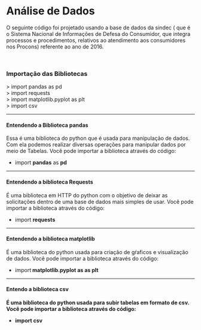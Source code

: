 <h1>Análise de Dados</h1>

<p> O seguinte código foi projetado usando a base de dados  da  sindec ( que é o Sistema Nacional de Informações de Defesa do Consumidor, que integra processos e procedimentos, relativos ao atendimento aos consumidores nos Procons) referente ao ano de 2016.
</p><br>

<h3> Importação das Bibliotecas</h3>
> import pandas as pd <br>
> import requests <br>
> import matplotlib.pyplot as plt<br>
> import csv <br>

---

<h4> Entendendo a Biblioteca pandas </h4>
<p> Essa é uma biblioteca do python que é usada para manipulação de dados. Com ela podemos realizar diversas operações para manipular dados por meio de Tabelas.
Você pode importar a biblioteca através do código: 

- import <strong>pandas</strong> as <strong>pd</strong><p>

---

<h4> Entendendo a biblioteca Requests</h4>


<p> É uma biblioteca em HTTP do python com o objetivo de deixar as solicitações  dentro de uma base de dados mais simples de usar. Você pode importar a biblioteca através do código: 

- import <strong> requests</strong></p>
---
<h4> Entendendo a biblioteca matplotlib</h4>

<p> É uma biblioteca do python usada para criação de gŕaficos e visualização de dados. Você pode importar a biblioteca através do código:

- import<strong> matplotlib.pyplot as<strong> as <strong>plt</strong>

---

<h4> Entendo a biblioteca csv</h4>

<p> É uma biblioteca do python usada para subir tabelas em formato de csv. Você pode importar a biblioteca através do código: </p>

- import csv



